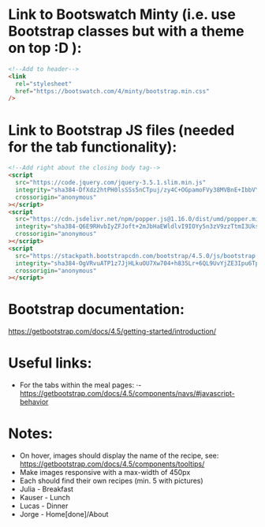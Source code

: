 # Link to Bootswatch Minty (i.e. use Bootstrap classes but with a theme on top :D ):

```html
<!--Add to header-->
<link
  rel="stylesheet"
  href="https://bootswatch.com/4/minty/bootstrap.min.css"
/>
```

# Link to Bootstrap JS files (needed for the tab functionality):

```html
<!--Add right about the closing body tag-->
<script
  src="https://code.jquery.com/jquery-3.5.1.slim.min.js"
  integrity="sha384-DfXdz2htPH0lsSSs5nCTpuj/zy4C+OGpamoFVy38MVBnE+IbbVYUew+OrCXaRkfj"
  crossorigin="anonymous"
></script>
<script
  src="https://cdn.jsdelivr.net/npm/popper.js@1.16.0/dist/umd/popper.min.js"
  integrity="sha384-Q6E9RHvbIyZFJoft+2mJbHaEWldlvI9IOYy5n3zV9zzTtmI3UksdQRVvoxMfooAo"
  crossorigin="anonymous"
></script>
<script
  src="https://stackpath.bootstrapcdn.com/bootstrap/4.5.0/js/bootstrap.min.js"
  integrity="sha384-OgVRvuATP1z7JjHLkuOU7Xw704+h835Lr+6QL9UvYjZE3Ipu6Tp75j7Bh/kR0JKI"
  crossorigin="anonymous"
></script>
```

# Bootstrap documentation:

https://getbootstrap.com/docs/4.5/getting-started/introduction/

# Useful links:

- For the tabs within the meal pages:
  ⋅- https://getbootstrap.com/docs/4.5/components/navs/#javascript-behavior

# Notes:

- On hover, images should display the name of the recipe, see: https://getbootstrap.com/docs/4.5/components/tooltips/
- Make images responsive with a max-width of 450px
- Each should find their own recipes (min. 5 with pictures)
- Julia - Breakfast
- Kauser - Lunch
- Lucas - Dinner
- Jorge - Home[done]/About
